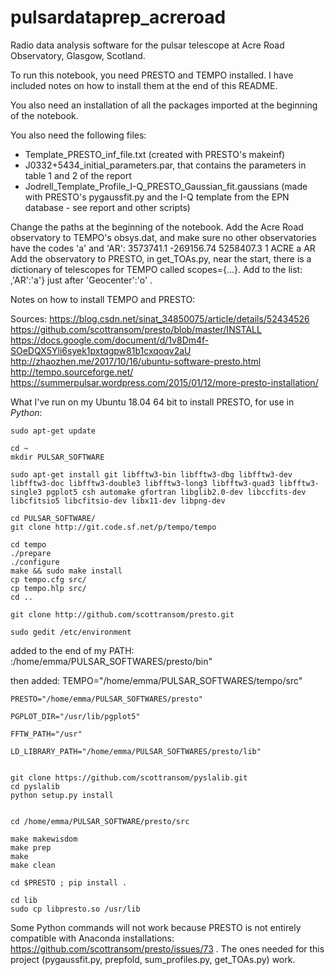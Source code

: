 # pulsardataprep_acreroad

Radio data analysis software for the pulsar telescope at Acre Road Observatory, Glasgow, Scotland.

To run this notebook, you need PRESTO and TEMPO installed. I have included notes on how to install them at the end of this README.

You also need an installation of all the packages imported at the beginning of the notebook.





You also need the following files:
- Template_PRESTO_inf_file.txt (created with PRESTO's makeinf)
- J0332+5434_initial_parameters.par, that contains the parameters in table 1 and 2 of the report
- Jodrell_Template_Profile_I-Q_PRESTO_Gaussian_fit.gaussians (made with PRESTO's pygaussfit.py and the I-Q template from the EPN database - see report and other scripts)


Change the paths at the beginning of the notebook.
Add the Acre Road observatory to TEMPO's obsys.dat, and make sure no other observatories have the codes 'a' and 'AR':
 3573741.1      -269156.74      5258407.3      1  ACRE                a  AR 
Add the observatory to PRESTO, in get_TOAs.py, near the start, there is a dictionary of telescopes for TEMPO called scopes={...}. Add to the list: ,'AR':'a'} just after 'Geocenter':'o' .





Notes on how to install TEMPO and PRESTO:

Sources:
https://blog.csdn.net/sinat_34850075/article/details/52434526
https://github.com/scottransom/presto/blob/master/INSTALL
https://docs.google.com/document/d/1v8Dm4f-SOeDQX5Yli6syek1pxtqgpw81b1cxqoqv2aU
http://zhaozhen.me/2017/10/16/ubuntu-software-presto.html
http://tempo.sourceforge.net/
https://summerpulsar.wordpress.com/2015/01/12/more-presto-installation/



What I've run on my Ubuntu 18.04 64 bit to install PRESTO, for use in _Python_:

	sudo apt-get update

	cd ~
	mkdir PULSAR_SOFTWARE

	sudo apt-get install git libfftw3-bin libfftw3-dbg libfftw3-dev libfftw3-doc libfftw3-double3 libfftw3-long3 libfftw3-quad3 libfftw3-single3 pgplot5 csh automake gfortran libglib2.0-dev libccfits-dev libcfitsio5 libcfitsio-dev libx11-dev libpng-dev 

	cd PULSAR_SOFTWARE/
	git clone http://git.code.sf.net/p/tempo/tempo

	cd tempo
	./prepare
	./configure
	make && sudo make install
	cp tempo.cfg src/
	cp tempo.hlp src/
	cd ..

	git clone http://github.com/scottransom/presto.git

	sudo gedit /etc/environment

added to the end of my PATH:
	:/home/emma/PULSAR_SOFTWARES/presto/bin"

then added:
	TEMPO="/home/emma/PULSAR_SOFTWARES/tempo/src"

	PRESTO="/home/emma/PULSAR_SOFTWARES/presto"

	PGPLOT_DIR="/usr/lib/pgplot5"

	FFTW_PATH="/usr"

	LD_LIBRARY_PATH="/home/emma/PULSAR_SOFTWARES/presto/lib"


	git clone https://github.com/scottransom/pyslalib.git
	cd pyslalib
	python setup.py install


	cd /home/emma/PULSAR_SOFTWARE/presto/src

	make makewisdom
	make prep
	make
	make clean

	cd $PRESTO ; pip install .

	cd lib
	sudo cp libpresto.so /usr/lib



Some Python commands will not work because PRESTO is not entirely compatible with Anaconda installations: https://github.com/scottransom/presto/issues/73 . The ones needed for this project (pygaussfit.py, prepfold, sum_profiles.py, get_TOAs.py) work.



